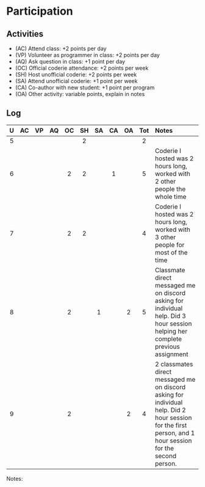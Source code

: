 Participation
=============

## Activities ## 

+ (AC) Attend class: +2 points per day
+ (VP) Volunteer as programmer in class: +2 points per day
+ (AQ) Ask question in class: +1 point per day
+ (OC) Official coderie attendance: +2 points per week
+ (SH) Host unofficial coderie: +2 points per week
+ (SA) Attend unofficial coderie: +1 point per week
+ (CA) Co-author with new student: +1 point per program
+ (OA) Other activity: variable points, explain in notes

## Log ##

| U | AC | VP | AQ | OC | SH | SA | CA | OA | Tot | Notes
|:-:|:--:|:--:|:--:|:--:|:--:|:--:|:--:|:--:|:---:|:--------
| 5 |    |    |    |    |  2 |    |    |    |  2  | 
| 6 |    |    |    |  2	|  2 |    |  1 |    |  5  | Coderie I hosted was 2 hours long, worked with 2 other people the whole time
| 7 |    |    |    | 2  | 2  |    |    |    |  4  | Coderie I hosted was 2 hours long, worked with 3 other people for most of the time
| 8 |    |    |    | 2  |    | 1  |    | 2  |  5  | Classmate direct messaged me on discord asking for individual help. Did 3 hour session helping her complete previous assignment
| 9 |    |    |    | 2  |    |    |    | 2  |  4  | 2 classmates direct messaged me on discord asking for individual help. Did 2 hour session for the first person, and 1 hour session for the second person. 

Notes: 

